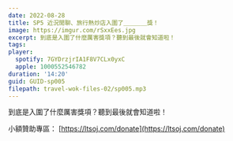 ```yaml
---
date: 2022-08-28
title: SP5 近況閒聊、旅行熱炒店入圍了＿＿＿＿獎！
image: https://imgur.com/rSxxEes.jpg
excerpt: 到底是入圍了什麼厲害獎項？聽到最後就會知道啦！
tags:
player:
  spotify: 7GYDrzjrIA1F8V7CLx0yxC
  apple: 1000552546782
duration: '14:20'
guid: GUID-sp005
filepath: travel-wok-files-02/sp005.mp3
---
```

到底是入圍了什麼厲害獎項？聽到最後就會知道啦！

小額贊助專區： [https://ltsoj.com/donate](https://ltsoj.com/donate)
